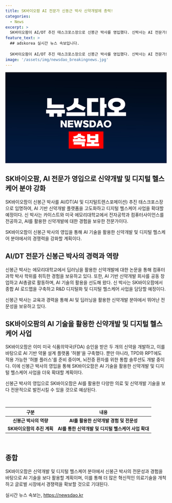 ```yaml
---
title: SK바이오팜 AI 전문가 신동근 박사 신약개발에 총력!
categories:
  - News
excerpt: >
  SK바이오팜이 AI/DT 추진 태스크포스장으로 신봉근 박사를 영입했다. 신박사는 AI 전문가로, 디지털 헬스케어 사업을 확대하고 AI 기반 신약개발 플랫폼을 고도화할 예정이다. 그는 카이스트와 미국 에모리대학교 출신으로 딥러닝을 활용한 신약개발에 대한 전문가이며, AI 기술을 선도해온 경력을 가지고 있다. SK바이오팜은 AI를 활용한 약물 설계 플랫폼 허블을 구축하고, 허블 플러스 업그레이드 버전을 준비 중이며 뇌전증 환자 관련 통합 솔루션도 개발 중이다. AI를 통한 디지털 헬스케어 사업에 속도를 내기 위해 신박사를 영입한 것으로 전해졌다.
feature_text: >
  ## adskorea 실시간 뉴스 속보입니다.

  SK바이오팜이 AI/DT 추진 태스크포스장으로 신봉근 박사를 영입했다. 신박사는 AI 전문가로, 디지털 헬스케어 사업을 확대하고 AI 기반 신약개발 플랫폼을 고도화할 예정이다. 그는 카이스트와 미국 에모리대학교 출신으로 딥러닝을 활용한 신약개발에 대한 전문가이며, AI 기술을 선도해온 경력을 가지고 있다. SK바이오팜은 AI를 활용한 약물 설계 플랫폼 허블을 구축하고, 허블 플러스 업그레이드 버전을 준비 중이며 뇌전증 환자 관련 통합 솔루션도 개발 중이다. AI를 통한 디지털 헬스케어 사업에 속도를 내기 위해 신박사를 영입한 것으로 전해졌다.
image: '/assets/img/newsdao_breakingnews.jpg'
---
```


<p><img src="/assets/img/newsdao_breakingnews.jpg" alt="adskorea 속보" /></p>

<h2 data-ke-size="size26">SK바이오팜, AI 전문가 영입으로 신약개발 및 디지털 헬스케어 분야 강화</h2>

<p>SK바이오팜이 신봉근 박사를 AI/DT(AI 및 디지털트렌스포메이션) 추진 태스크포스장으로 임명하여, AI 기반 신약개발 플랫폼을 고도화하고 디지털 헬스케어 사업을 확대할 예정이다. 신 박사는 카이스트와 미국 에모리대학교에서 전자공학과 컴퓨터사이언스를 전공하고, AI를 활용한 신약개발에 대한 경험을 보유한 전문가이다. </p>

<p data-ke-size="size16">SK바이오팜이 신봉근 박사의 영입을 통해 AI 기술을 활용한 신약개발 및 디지털 헬스케어 분야에서의 경쟁력을 강화할 계획이다.</p>

<h2 data-ke-size="size26">AI/DT 전문가 신봉근 박사의 경력과 역량</h2>

<p>신봉근 박사는 에모리대학교에서 딥러닝을 활용한 신약개발에 대한 논문을 통해 컴퓨터과학 박사 학위를 취득한 경험을 보유하고 있다. 또한, AI 기반 신약개발 회사를 공동 창업하고 AI총괄로 활동하며, AI 기술의 활용을 선도해 왔다. 신 박사는 SK바이오팜에서 종합 AI 로드맵을 구축하고 R&amp;D 디지털화 및 디지털 헬스케어 사업을 담당할 예정이다.</p>

<p data-ke-size="size16">신봉근 박사는 교육과 경력을 통해 AI 및 딥러닝을 활용한 신약개발 분야에서 뛰어난 전문성을 보유하고 있다.</p>

<h2 data-ke-size="size26">SK바이오팜의 AI 기술을 활용한 신약개발 및 디지털 헬스케어 사업</h2>

<p>SK바이오팜은 이미 미국 식품의약국(FDA) 승인을 받은 두 개의 신약을 개발하고, 이를 바탕으로 AI 기반 약물 설계 플랫폼 '허블'을 구축했다. 뿐만 아니라, TPD와 RPT에도 적용 가능한 '허블 플러스'를 준비 중이며, 뇌전증 환자를 위한 통합 솔루션도 개발 중이다. 이에 신봉근 박사의 영입을 통해 SK바이오팜은 AI 기술을 활용한 신약개발 및 디지털 헬스케어 사업을 더욱 확대할 계획이다.</p>

<p data-ke-size="size16">신봉근 박사의 영입으로 SK바이오팜은 AI를 활용한 다양한 의료 및 신약개발 기술을 보다 전문적으로 발전시킬 수 있을 것으로 예상된다.</p>

<p data-ke-size="size16">&nbsp;</p>

<table>
    <thead>
        <tr>
            <th scope="col">구분</th>
            <th scope="col">내용</th>
        </tr>
    </thead>
    <tbody>
        <tr>
            <td style="text-align: center; height: 17px;"><b>신봉근 박사의 역량</b></td>
            <td style="text-align: center; height: 17px;"><b>AI를 활용한 신약개발 경험 및 전문성</b></td>
        </tr>
        <tr>
            <td style="text-align: center; height: 17px;"><b>SK바이오팜의 추진 계획</b></td>
            <td style="text-align: center; height: 17px;"><b>AI를 통한 신약개발 및 디지털 헬스케어 사업 확대</b></td>
        </tr>
    </tbody>
</table>

<p data-ke-size="size16">&nbsp;</p>

<h2 data-ke-size="size26">종합</h2>

<p>SK바이오팜은 신약개발 및 디지털 헬스케어 분야에서 신봉근 박사의 전문성과 경험을 바탕으로 AI 기술을 보다 활용할 계획이며, 이를 통해 더 많은 혁신적인 의료기술을 개척하고 글로벌 시장에서 경쟁력을 확보할 것으로 기대된다.</p>
실시간 뉴스 속보는, <a href="https://newsdao.kr" rel="dofollow">https://newsdao.kr</a>


